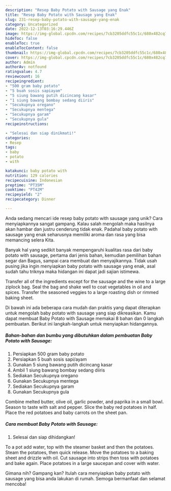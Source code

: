 ```yaml
---
description: "Resep Baby Potato with Sausage yang Enak"
title: "Resep Baby Potato with Sausage yang Enak"
slug: 231-resep-baby-potato-with-sausage-yang-enak
category: Uncategorized
date: 2022-12-13T03:16:29.446Z
image: https://img-global.cpcdn.com/recipes/7cb3205ddfc55c1c/680x482cq70/baby-potato-with-sausage-foto-resep-utama.jpg
hideToc: false
enableToc: true
enableTocContent: false
thumbnail: https://img-global.cpcdn.com/recipes/7cb3205ddfc55c1c/680x482cq70/baby-potato-with-sausage-foto-resep-utama.jpg
cover: https://img-global.cpcdn.com/recipes/7cb3205ddfc55c1c/680x482cq70/baby-potato-with-sausage-foto-resep-utama.jpg
author: Admin
authorAv: notfound
ratingvalue: 4.7
reviewcount: 16
recipeingredient:
- "500 gram baby potato"
- "5 buah sosis sapiayam"
- "5 siung bawang putih dicincang kasar"
- "1 siung bawang bombay sedang diiris"
- "Secukupnya oregano"
- "Secukupnya mentega"
- "Secukupnya garam"
- "Secukupnya gula"
recipeinstructions:

- "Selesai dan siap dinikmati!"
categories:
- Resep
tags:
- baby
- potato
- with

katakunci: baby potato with 
nutrition: 129 calories
recipecuisine: Indonesian
preptime: "PT35M"
cooktime: "PT42M"
recipeyield: "2"
recipecategory: Dinner

---
```





Anda sedang mencari ide resep baby potato with sausage yang unik? Cara menyiapkannya sangat gampang. Kalau salah mengolah maka hasilnya akan hambar dan justru cenderung tidak enak. Padahal baby potato with sausage yang enak seharusnya memiliki aroma dan rasa yang bisa memancing selera Kita.





Banyak hal yang sedikit banyak mempengaruhi kualitas rasa dari baby potato with sausage, pertama dari jenis bahan, kemudian pemilihan bahan segar dan Bagus, sampai cara membuat dan menyajikannya. Tidak usah pusing jika ingin menyiapkan baby potato with sausage yang enak,      asal sudah tahu triknya maka hidangan ini dapat jadi sajian istimewa.














Transfer all of the ingredients except for the sausage and the wine to a large ziplock bag. Seal the bag and shake well to coat vegetables in oil and spices. Transfer the seasoned veggies to a large roasting dish or rimmed baking sheet.






Di bawah ini ada beberapa cara mudah dan praktis yang dapat diterapkan untuk mengolah baby potato with sausage yang siap dikreasikan. Kamu dapat membuat Baby Potato with Sausage memakai 8 bahan dan 0 langkah pembuatan. Berikut ini langkah-langkah untuk menyiapkan hidangannya.

<!--inarticleads1-->

##### Bahan-bahan dan bumbu yang dibutuhkan dalam pembuatan Baby Potato with Sausage:

1. Persiapkan 500 gram baby potato
1. Persiapkan 5 buah sosis sapi/ayam
1. Gunakan 5 siung bawang putih dicincang kasar
1. Ambil 1 siung bawang bombay sedang diiris
1. Sediakan Secukupnya oregano
1. Gunakan Secukupnya mentega
1. Sediakan Secukupnya garam
1. Gunakan Secukupnya gula


Combine melted butter, olive oil, garlic powder, and paprika in a small bowl. Season to taste with salt and pepper. Slice the baby red potatoes in half. Place the red potatoes and baby carrots on the sheet pan. 

<!--inarticleads2-->

##### Cara membuat Baby Potato with Sausage:


1. Selesai dan siap dihidangkan!

To a pot add water, top with the steamer basket and then the potatoes. Steam the potatoes, then quick release. Move the potatoes to a baking sheet and drizzle with oil. Cut sausage into strips then toss with potatoes and bake again. Place potatoes in a large saucepan and cover with water. 

Gimana nih? Gampang kan? Itulah cara menyiapkan baby potato with sausage yang bisa anda lakukan di rumah. Semoga bermanfaat dan selamat mencoba!

